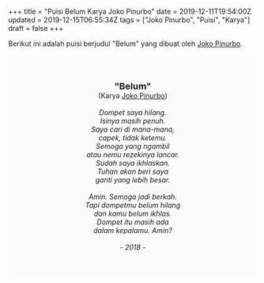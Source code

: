 +++
title = "Puisi Belum Karya Joko Pinurbo"
date = 2019-12-11T19:54:00Z
updated = 2019-12-15T06:55:34Z
tags = ["Joko Pinurbo", "Puisi", "Karya"]
draft = false
+++

<div dir="ltr" style="text-align: left;" trbidi="on"><div style="text-align: justify;">Berikut ini adalah puisi berjudul "Belum" yang dibuat oleh <a href="https://id.wikipedia.org/wiki/Joko_Pinurbo" target="_blank">Joko Pinurbo</a>.</div><br /><div style="background: #FAFAFA; font-size: 14px; height: auto; margin: 0 auto; padding: 50px; text-align: center; width: auto;"><span style="font-size: 18px;"><b>"Belum"</b></span><br />(Karya <a href="https://www.sekata.web.id/tags/joko-pinurbo" target="_blank">Joko Pinurbo</a>)<br /><br /><i>Dompet saya hilang.<br />Isinya masih penuh.<br />Saya cari di mana-mana,<br />capek, tidak ketemu.<br />Semoga yang ngambil<br />atau nemu rezekinya lancar.<br />Sudah saya ikhlaskan.<br />Tuhan akan beri saya<br />ganti yang lebih besar.<br /><br />Amin. Semoga jadi berkah.<br />Tapi dompetmu belum hilang<br />dan kamu belum ikhlas.<br />Dompet itu masih ada<br />dalam kepalamu. Amin?<br /><br />- 2018 -</i> </div></div>
